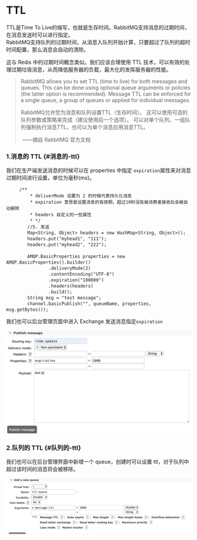 # TTL

TTL是Time To Live的缩写，也就是生存时间。RabbitMQ支持消息的过期时间，在消息发送时可以进行指定。  
RabbitMQ支持队列的过期时间，从消息入队列开始计算，只要超过了队列的超时时间配置，那么消息会自动的清除。

这与 Redis 中的过期时间概念类似。我们应该合理使用 TTL 技术，可以有效的处理过期垃圾消息，从而降低服务器的负载，最大化的发挥服务器的性能。

> RabbitMQ allows you to set TTL \(time to live\) for both messages and queues. This can be done using optional queue arguments or policies \(the latter option is recommended\). Message TTL can be enforced for a single queue, a group of queues or applied for individual messages.
>
> RabbitMQ允许您为消息和队列设置TTL（生存时间）。 这可以使用可选的队列参数或策略来完成（建议使用后一个选项）。 可以对单个队列，一组队列强制执行消息TTL，也可以为单个消息应用消息TTL。
>
> ​ ——摘自 RabbitMQ 官方文档

### 1.消息的 TTL {#消息的-ttl}

我们在生产端发送消息的时候可以在 properties 中指定 `expiration`属性来对消息过期时间进行设置，单位为毫秒\(ms\)。

```
     /**
         * deliverMode 设置为 2 的时候代表持久化消息
         * expiration 意思是设置消息的有效期，超过10秒没有被消费者接收后会被自动删除
         * headers 自定义的一些属性
         * */
        //5. 发送
        Map<String, Object> headers = new HashMap<String, Object>();
        headers.put("myhead1", "111");
        headers.put("myhead2", "222");
 
        AMQP.BasicProperties properties = new AMQP.BasicProperties().builder()
                .deliveryMode(2)
                .contentEncoding("UTF-8")
                .expiration("100000")
                .headers(headers)
                .build();
        String msg = "test message";
        channel.basicPublish("", queueName, properties, msg.getBytes());

```

我们也可以后台管理页面中进入 Exchange 发送消息指定`expiration`

![](/assets/1543774-20190522121234090-1048197586.png)

### 2.队列的 TTL {#队列的-ttl}

我们也可以在后台管理界面中新增一个 queue，创建时可以设置 ttl，对于队列中超过该时间的消息将会被移除。

![](/assets/1543774-20190522121311523-815458531.png)





